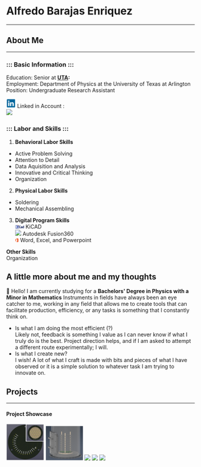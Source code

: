 # Alfredo Barajas Enriquez  
  
----------
## About Me  
  
----------
### ::: Basic Information :::  
Education: Senior at **[UTA](https://www.uta.edu/):**  
Employment: Department of Physics at the University of Texas at Arlington  
Position: Undergraduate Research Assistant  
  
<img src="./Images/Programs.Logo/LinkedIN.png" width="5%"> Linked in Account :    
<img src="./Images/Other/LinkedIn.QR.png" width="25%">  
  
### ::: Labor and Skills :::  

1. **Behavioral Labor Skills**  
- Active Problem Solving  
- Attention to Detail  
- Data Aquisition and Analysis  
- Innovative and Critical Thinking   
- Organization  

2. **Physical Labor Skills**  
- Soldering  
- Mechanical Assembling  

3. **Digital Program Skills**  
<img src="./Images/Programs.Logo/KiCAD.png" width="5%"> KiCAD  
<img src=".Images/Programs.Logo/Fusion360.png" width="5%"> Autodesk Fusion360  
<img src="./Images/Programs.Logo/MS.png" width="2%">  Word, Excel, and Powerpoint  
  
**Other Skills**  
Organization  
  
## A little more about me and my thoughts
👋 Hello! I am currently studying for a **Bachelors' Degree in Physics with a Minor in Mathematics** Instruments in fields have always been an eye catcher to me, working in any field that allows me to create tools that can facilitate production, efficiency, or any tasks is something that I constantly think on. 
- Is what I am doing the most efficient (?)  
Likely not, feedback is something I value as I can never know if what I truly do is the best. Project direction helps, and if I am asked to attempt a different route experimentally; I will.  
- Is what I create new?  
I wish! A lot of what I craft is made with bits and pieces of what I have observed or it is a simple solution to whatever task I am trying to innovate on.


## Projects
----------  
  
#### Project Showcase  
<img src="./Images/Projects.Showcase/Channel.Tester.png" width="20%">  
<img src="./Images/Projects.Showcase/Field.Cage.Demo.png" width="20%">  
<img src="./Images/Projects.Showcase/Readout.Adapter" width="20%">  
<img src="./Images/Projects.Showcase/SAQ.Model" width="20%">  
<img src="./Images/Projects.Showcase/ThGEM" width="20%">  
